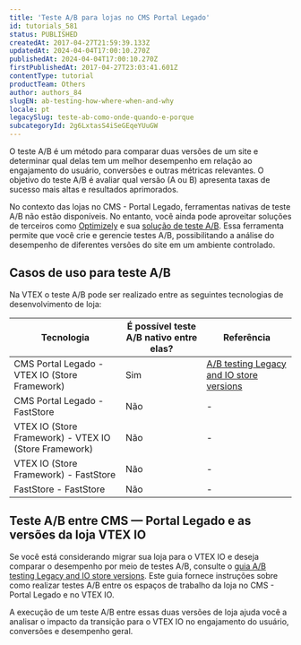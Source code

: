 ```yaml
---
title: 'Teste A/B para lojas no CMS Portal Legado'
id: tutorials_581
status: PUBLISHED
createdAt: 2017-04-27T21:59:39.133Z
updatedAt: 2024-04-04T17:00:10.270Z
publishedAt: 2024-04-04T17:00:10.270Z
firstPublishedAt: 2017-04-27T23:03:41.601Z
contentType: tutorial
productTeam: Others
author: authors_84
slugEN: ab-testing-how-where-when-and-why
locale: pt
legacySlug: teste-ab-como-onde-quando-e-porque
subcategoryId: 2g6LxtasS4iSeGEqeYUuGW
---
```


O teste A/B é um método para comparar duas versões de um site e determinar qual delas tem um melhor desempenho em relação ao engajamento do usuário, conversões e outras métricas relevantes. O objetivo do teste A/B é avaliar qual versão (A ou B) apresenta taxas de sucesso mais altas e resultados aprimorados.

No contexto das lojas no CMS - Portal Legado, ferramentas nativas de teste A/B não estão disponíveis. No entanto, você ainda pode aproveitar soluções de terceiros como [Optimizely](https://docs.developers.optimizely.com/full-stack-experimentation/docs/welcome) e sua [solução de teste A/B](https://docs.developers.optimizely.com/full-stack-experimentation/docs/run-a-b-tests). Essa ferramenta permite que você crie e gerencie testes A/B, possibilitando a análise do desempenho de diferentes versões do site em um ambiente controlado.

## Casos de uso para teste A/B
Na VTEX o teste A/B pode ser realizado entre as seguintes tecnologias de desenvolvimento de loja:

| Tecnologia     | É possível teste A/B nativo entre elas?     | Referência     |
| ---------- | ---------- | ---------- |
| CMS Portal Legado - VTEX IO (Store Framework)       | Sim       | [A/B testing Legacy and IO store versions](https://developers.vtex.com/docs/guides/vtex-io-documentation-performing-ab-testing-between-legacy-and-io)       |
| CMS Portal Legado - FastStore       | Não       | -       |
| VTEX IO (Store Framework) - VTEX IO (Store Framework)       | Não      | -      |
| VTEX IO (Store Framework) - FastStore      | Não      | -       |
| FastStore - FastStore       | Não       | -       |

## Teste A/B entre CMS — Portal Legado e as versões da loja VTEX IO

Se você está considerando migrar sua loja para o VTEX IO e deseja comparar o desempenho por meio de testes A/B, consulte o [guia A/B testing Legacy and IO store versions](https://developers.vtex.com/docs/guides/vtex-io-documentation-performing-ab-testing-between-legacy-and-io). Este guia fornece instruções sobre como realizar testes A/B entre os espaços de trabalho da loja no CMS - Portal Legado e no VTEX IO.

A execução de um teste A/B entre essas duas versões de loja ajuda você a analisar o impacto da transição para o VTEX IO no engajamento do usuário, conversões e desempenho geral.

